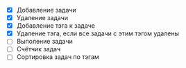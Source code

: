 - [x] Добавление задачи
- [x] Удаление задачи
- [x] Добавление тэга к задаче
- [x] Удаление тэга, если все задачи с этим тэгом удалены
- [ ] Выполение задачи
- [ ] Счётчик задач
- [ ] Сортировка задач по тэгам